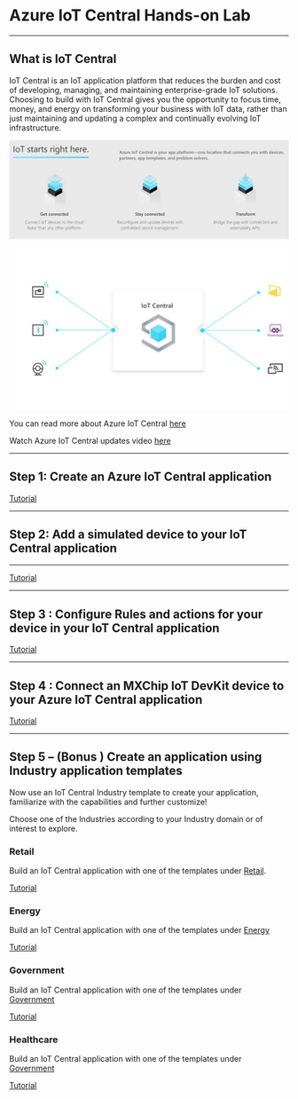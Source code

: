 # Azure IoT Central Hands-on Lab

---

## What is IoT Central

IoT Central is an IoT application platform that reduces the burden and cost of developing, managing, and maintaining enterprise-grade IoT solutions. Choosing to build with IoT Central gives you the opportunity to focus time, money, and energy on transforming your business with IoT data, rather than just maintaining and updating a complex and continually evolving IoT infrastructure.

![](welcome-to-iot-central.png)

![](arch-diag.0db4c2a8.svg)

You can read more about Azure IoT Central [here](https://docs.microsoft.com/en-us/azure/iot-central/core/overview-iot-central?WT.mc_id=github-blog-dglover)  

Watch Azure IoT Central updates video [here](https://azure.microsoft.com/en-us/resources/videos/iot-central-updates?WT.mc_id=github-blog-dglover)

---

## Step 1: Create an Azure IoT Central application

[Tutorial](https://docs.microsoft.com/en-us/azure/iot-central/core/quick-deploy-iot-central?WT.mc_id=github-blog-dglover)

---

## Step 2: Add a simulated device to your IoT Central application

---

[Tutorial](https://docs.microsoft.com/en-us/azure/iot-central/core/quick-create-pnp-device?WT.mc_id=github-blog-dglover)

---

## Step 3 : Configure Rules and actions for your device in your IoT Central application

[Tutorial](https://docs.microsoft.com/en-us/azure/iot-central/core/quick-configure-rules?WT.mc_id=github-blog-dglover)

---

## Step 4 : Connect an MXChip IoT DevKit device to your Azure IoT Central application 

[Tutorial](https://docs.microsoft.com/en-us/azure/iot-central/core/howto-connect-devkit?WT.mc_id=github-blog-dglover)

---

## Step 5 – (Bonus ) Create an application using Industry application templates

Now use an IoT Central Industry template to create your application, familiarize with the capabilities and further customize!

Choose one of the Industries according to your Industry domain or of interest to explore.

### Retail
	
Build an IoT Central application with one of the templates under [Retail](https://apps.azureiotcentral.com/build/retail). 

[Tutorial](https://docs.microsoft.com/en-us/azure/iot-central/retail/overview-iot-central-retail-pnp?WT.mc_id=github-blog-dglover)

### Energy

Build an IoT Central application with one of the templates under [Energy](https://apps.azureiotcentral.com/build/energy)

[Tutorial](https://docs.microsoft.com/en-us/azure/iot-central/energy/overview-iot-central-energy?WT.mc_id=github-blog-dglover)

### Government

Build an IoT Central application with one of the templates under [Government](https://apps.azureiotcentral.com/build/government)

[Tutorial](https://docs.microsoft.com/en-us/azure/iot-central/government/overview-iot-central-government?WT.mc_id=github-blog-dglover)

### Healthcare

Build an IoT Central application with one of the templates under [Government](https://apps.azureiotcentral.com/build/healthcare)

[Tutorial](https://docs.microsoft.com/en-us/azure/iot-central/healthcare/overview-iot-central-healthcare?WT.mc_id=github-blog-dglover)
